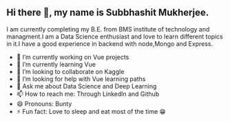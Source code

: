 ## Hi there 👋, my name is Subbhashit Mukherjee.
I am currently completing my B.E. from BMS institute of technology and managment.I am a Data Science enthusiast and love to learn different topics in it.I have a good experience in backend with node,Mongo and Express.

<!--
**23subbhashit/23subbhashit** is a ✨ _special_ ✨ repository because its `README.md` (this file) appears on your GitHub profile.

Here are some ideas to get you started:
-->
- 🔭 I’m currently working on Vue projects
- 🌱 I’m currently learning Vue
- 👯 I’m looking to collaborate on Kaggle
- 🤔 I’m looking for help with Vue learning paths
- 💬 Ask me about Data Science and Deep Learning
- 📫 How to reach me: Through Linkedln and Github
- 😄 Pronouns: Bunty
- ⚡ Fun fact: Love to sleep and eat most of the time 😁
